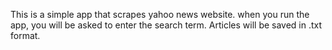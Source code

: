 This is a simple app that scrapes yahoo news website. when you run the app, you will be asked to enter the search term. Articles will be saved in .txt format. 
